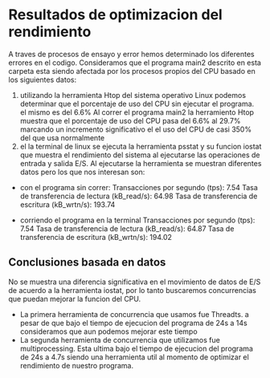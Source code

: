 # Resultados de optimizacion del rendimiento
A traves de procesos de ensayo y error hemos determinado los diferentes errores en el codigo.
Consideramos que el programa main2 descrito en esta carpeta esta siendo afectada por los procesos propios del CPU basado en los siguientes datos:
1. utilizando la herramienta Htop del sistema operativo Linux podemos determinar que el porcentaje de uso del CPU sin ejecutar el programa. el mismo es del 6.6%
Al correr el programa main2 la herramiento Htop muestra que el porcentaje de uso del CPU pasa del 
6.6% al 29.7% marcando un incremento significativo el el uso del CPU de casi 350% del que usa normalmente
2. el la terminal de linux se ejecuta la herramienta psstat y su funcion iostat que muestra el rendimiento del sistema al ejecutarse las operaciones de entrada y salida E/S. 
Al ejecutarse la herramienta se muestran diferentes datos pero los que nos interesan son:
- con el programa sin correr: 
Transacciones por segundo (tps): 7.54
Tasa de transferencia de lectura (kB_read/s): 64.98
Tasa de transferencia de escritura (kB_wrtn/s): 193.74

- corriendo el programa en la terminal
Transacciones por segundo (tps): 7.54
Tasa de transferencia de lectura (kB_read/s): 64.87
Tasa de transferencia de escritura (kB_wrtn/s): 194.02

## Conclusiones basada en datos
No se muestra una diferencia significativa en el movimiento de datos de E/S de acuerdo a la herramienta iostat, por lo tanto buscaremos concurrencias que puedan mejorar la funcion del CPU.
- La primera herramienta de concurrencia que usamos fue Threadts. a pesar de que bajo el tiempo de ejecucion del programa de 24s a 14s consideramos que aun podemos mejorar este tiempo
- La segunda herramienta de concurrencia que utilizamos fue multiprocessing. Esta ultima bajo el tiempo de ejecucion del programa de 24s a 4.7s siendo una herramienta util al momento de optimizar el rendimiento de nuestro programa.